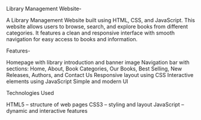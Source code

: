 Library Management Website-

A Library Management Website built using HTML, CSS, and JavaScript.
This website allows users to browse, search, and explore books from different categories. It features a clean and responsive interface with smooth navigation for easy access to books and information.

Features-

Homepage with library introduction and banner image
Navigation bar with sections: Home, About, Book Categories, Our Books, Best Selling, New Releases, Authors, and Contact Us
Responsive layout using CSS
Interactive elements using JavaScript
Simple and modern UI

Technologies Used

HTML5 – structure of web pages
CSS3 – styling and layout
JavaScript – dynamic and interactive features
